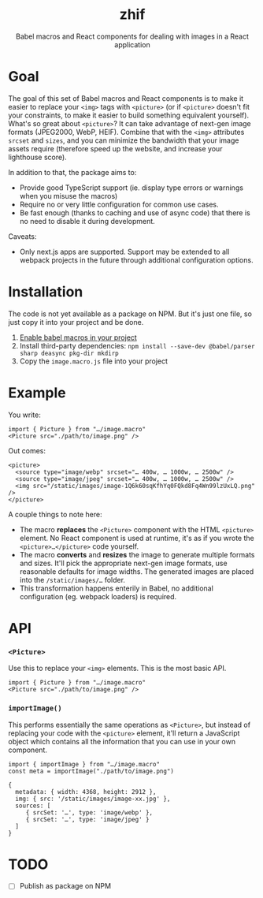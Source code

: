 
<div align="center">
  <h1>zhif</h1>
  <p>Babel macros and React components for dealing with images in a React application</p>
</div>

# Goal

The goal of this set of Babel macros and React components is to make it easier to replace your `<img>` tags with `<picture>` (or if `<picture>` doesn't fit your constraints, to make it easier to build something equivalent yourself). What's so great about `<picture>`? It can take advantage of next-gen image formats (JPEG2000, WebP, HEIF). Combine that with the `<img>` attributes `srcset` and `sizes`, and you can minimize the bandwidth that your image assets require (therefore speed up the website, and increase your lighthouse score).

In addition to that, the package aims to:

 - Provide good TypeScript support (ie. display type errors or warnings when you misuse the macros)
 - Require no or very little configuration for common use cases.
 - Be fast enough (thanks to caching and use of async code) that there is no need to disable it during development.

Caveats:

 - Only next.js apps are supported. Support may be extended to all webpack projects in the future through additional configuration options.

# Installation

The code is not yet available as a package on NPM. But it's just one file, so just copy it into your project and be done.

 1. [Enable babel macros in your project](https://github.com/kentcdodds/babel-plugin-macros/blob/master/other/docs/user.md)
 2. Install third-party dependencies: `npm install --save-dev @babel/parser sharp deasync pkg-dir mkdirp`
 3. Copy the `image.macro.js` file into your project

# Example

You write:

```
import { Picture } from "…/image.macro"
<Picture src="./path/to/image.png" />
```

Out comes:

```
<picture>
  <source type="image/webp" srcset="… 400w, … 1000w, … 2500w" />
  <source type="image/jpeg" srcset="… 400w, … 1000w, … 2500w" />
  <img src="/static/images/image-1Q6k60sqKfhYq0FQkd8Fq4Wn99lzUxLQ.png" />
</picture>
```

A couple things to note here:

 - The macro **replaces** the `<Picture>` component with the HTML `<picture>` element. No React component is used at runtime, it's as if you wrote the `<picture>…</picture>` code yourself.
 - The macro **converts** and **resizes** the image to generate multiple formats and sizes. It'll pick the appropriate next-gen image formats, use reasonable defaults for image widths. The generated images are placed into the `/static/images/…` folder.
 - This transformation happens enterily in Babel, no additional configuration (eg. webpack loaders) is required.

# API

### `<Picture>`

Use this to replace your `<img>` elements. This is the most basic API.

```
import { Picture } from "…/image.macro"
<Picture src="./path/to/image.png" />
```

### `importImage()`

This performs essentially the same operations as `<Picture>`, but instead of replacing your code with the `<picture>` element, it'll return a JavaScript object which contains all the information that you can use in your own component.

```
import { importImage } from "…/image.macro"
const meta = importImage("./path/to/image.png")
```

```
{
  metadata: { width: 4368, height: 2912 },
  img: { src: '/static/images/image-xx.jpg' },
  sources: [
     { srcSet: '…', type: 'image/webp' },
     { srcSet: '…', type: 'image/jpeg' }
  ]
}
```

# TODO

 - [ ] Publish as package on NPM
